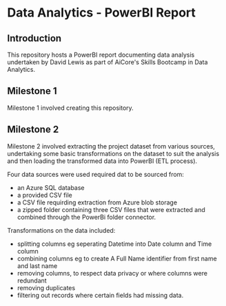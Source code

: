 # Data Analytics - PowerBI Report

## Introduction

This repository hosts a PowerBI report documenting data analysis undertaken by David Lewis as part of AiCore's Skills Bootcamp in Data Analytics.

## Milestone 1

Milestone 1 involved creating this repository.

## Milestone 2

Milestone 2 involved extracting the project dataset from various sources, undertaking some basic transformations on the dataset to suit the analysis and then loading the transformed data into PowerBI (ETL process).

Four data sources were used required dat to be sourced from:
- an Azure SQL database
- a provided CSV file
- a CSV file requirding extraction from Azure blob storage
- a zipped folder containing three CSV files that were extracted and combined through the PowerBi folder connector.

Transformations on the data included:
- splitting columns eg seperating Datetime into Date column and Time column 
- combining columns eg to create A Full Name identifier from first name and last name
- removing columns, to respect data privacy or where columns were redundant
- removing duplicates
- filtering out records where certain fields had missing data.

